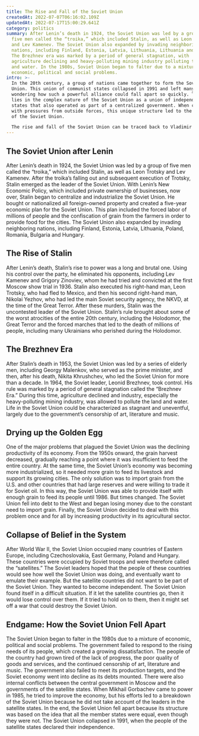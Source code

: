 ```yaml
---
title: The Rise and Fall of the Soviet Union
createdAt: 2022-07-07T06:16:02.109Z
updatedAt: 2022-07-17T15:00:29.641Z
category: politics
summary: After Lenin’s death in 1924, the Soviet Union was led by a group of
  five men called the “troika,” which included Stalin, as well as Leon Trotsky
  and Lev Kamenev. The Soviet Union also expanded by invading neighboring
  nations, including Finland, Estonia, Latvia, Lithuania, Lithuania and Hungary.
  The Brezhnev era was marked by a period of general stagnation, with
  agriculture declining and heavy-polluting mining industry polluting the land
  and water. In the 1980s, Soviet Union began to falter due to a mixture of
  economic, political and social problems.
intro: >-
  In the 20th century, a group of nations came together to form the Soviet
  Union. This union of communist states collapsed in 1991 and left many people
  wondering how such a powerful alliance could fall apart so quickly. The answer
  lies in the complex nature of the Soviet Union as a union of independent
  states that also operated as part of a centralized government. When combined
  with pressures from outside forces, this unique structure led to the collapse
  of the Soviet Union. 

  The rise and fall of the Soviet Union can be traced back to Vladimir Lenin and his Marxist ideology. In 1917, Lenin led the Bolshevik Revolution and gained control over Russia. At this time, he also introduced policies that would help establish communism throughout Russia and other areas – known as “the fourth partition” – controlled by his Red Army. These policies included state ownership of land and businesses; heavy taxes on landowners; centralization; and controls on trade, production, wages, prices, accounting, exchange rates and foreign currency transactions.
---
```


## The Soviet Union after Lenin

After Lenin’s death in 1924, the Soviet Union was led by a group of five men called the “troika,” which included Stalin, as well as Leon Trotsky and Lev Kamenev. After the troika’s falling out and subsequent execution of Trotsky, Stalin emerged as the leader of the Soviet Union. With Lenin’s New Economic Policy, which included private ownership of businesses, now over, Stalin began to centralize and industrialize the Soviet Union. He bought or nationalized all foreign-owned property and created a five-year economic plan for the Soviet Union. This plan included the forced labor of millions of people and the confiscation of grain from the farmers in order to provide food for the cities. The Soviet Union also expanded by invading neighboring nations, including Finland, Estonia, Latvia, Lithuania, Poland, Romania, Bulgaria and Hungary.

## The Rise of Stalin

After Lenin’s death, Stalin’s rise to power was a long and brutal one. Using his control over the party, he eliminated his opponents, including Lev Kamenev and Grigory Zinoviev, whom he had tried and convicted at the first Moscow show trial in 1936. Stalin also executed his right-hand man, Leon Trotsky, who had fled to Mexico, and then his second right-hand man, Nikolai Yezhov, who had led the main Soviet security agency, the NKVD, at the time of the Great Terror. After these murders, Stalin was the uncontested leader of the Soviet Union. Stalin’s rule brought about some of the worst atrocities of the entire 20th century, including the Holodomor, the Great Terror and the forced marches that led to the death of millions of people, including many Ukrainians who perished during the Holodomor.

## The Brezhnev Era

After Stalin’s death in 1953, the Soviet Union was led by a series of elderly men, including Georgy Malenkov, who served as the prime minister, and then, after his death, Nikita Khrushchev, who led the Soviet Union for more than a decade. In 1964, the Soviet leader, Leonid Brezhnev, took control. His rule was marked by a period of general stagnation called the “Brezhnev Era.” During this time, agriculture declined and industry, especially the heavy-polluting mining industry, was allowed to pollute the land and water. Life in the Soviet Union could be characterized as stagnant and uneventful, largely due to the government’s censorship of art, literature and music.

## Drying up the Golden Egg

One of the major problems that plagued the Soviet Union was the declining productivity of its economy. From the 1950s onward, the grain harvest decreased, gradually reaching a point where it was insufficient to feed the entire country. At the same time, the Soviet Union’s economy was becoming more industrialized, so it needed more grain to feed its livestock and support its growing cities. The only solution was to import grain from the U.S. and other countries that had large reserves and were willing to trade it for Soviet oil. In this way, the Soviet Union was able to provide itself with enough grain to feed its people until 1986. But times changed. The Soviet Union fell into debt to the West and began losing money due to the constant need to import grain. Finally, the Soviet Union decided to deal with this problem once and for all by increasing productivity in its agricultural sector.

## Collapse of Belief in the System

After World War II, the Soviet Union occupied many countries of Eastern Europe, including Czechoslovakia, East Germany, Poland and Hungary. These countries were occupied by Soviet troops and were therefore called the “satellites.” The Soviet leaders hoped that the people of these countries would see how well the Soviet Union was doing, and eventually want to emulate their example. But the satellite countries did not want to be part of the Soviet Union. They wanted to become independent. The Soviet Union found itself in a difficult situation. If it let the satellite countries go, then it would lose control over them. If it tried to hold on to them, then it might set off a war that could destroy the Soviet Union.

## Endgame: How the Soviet Union Fell Apart

The Soviet Union began to falter in the 1980s due to a mixture of economic, political and social problems. The government failed to respond to the rising needs of its people, which created a growing dissatisfaction. The people of the country had grown tired of the lack of progress, the poor quality of goods and services, and the continued censorship of art, literature and music. The government also failed to meet its production targets, and the Soviet economy went into decline as its debts mounted. There were also internal conflicts between the central government in Moscow and the governments of the satellite states. When Mikhail Gorbachev came to power in 1985, he tried to improve the economy, but his efforts led to a breakdown of the Soviet Union because he did not take account of the leaders in the satellite states. In the end, the Soviet Union fell apart because its structure was based on the idea that all the member states were equal, even though they were not. The Soviet Union collapsed in 1991, when the people of the satellite states declared their independence.
